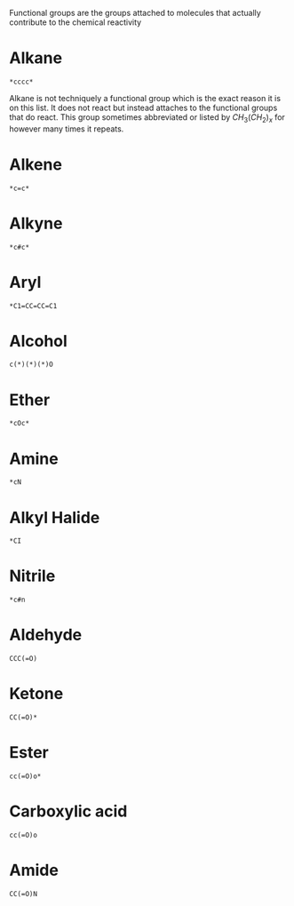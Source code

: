 Functional groups are the groups attached to molecules that actually contribute to the chemical reactivity

# Alkane
```smiles
*cccc*
```
Alkane is not techniquely a functional group which is the exact reason it is on this list. It does not react but instead attaches to the functional groups that do react. This group sometimes abbreviated or listed by $CH_3(CH_{2})_x$ for however many times it repeats. 
# Alkene 
```smiles
*c=c*
```

# Alkyne
```smiles
*c#c*
```
# Aryl
```smiles
*C1=CC=CC=C1
```
# Alcohol
```smiles
c(*)(*)(*)O
```
# Ether
```smiles
*cOc*
```
# Amine
```smiles
*cN
```
# Alkyl Halide
```smiles
*CI
```
# Nitrile
```smiles
*c#n
```
# Aldehyde
```smiles
CCC(=O)
```
# Ketone
```smiles
CC(=O)*
```
# Ester
```smiles
cc(=O)o*
```
# Carboxylic acid
```smiles
cc(=O)o
```
# Amide
```smiles
CC(=O)N
```

